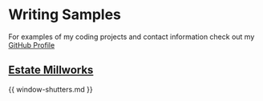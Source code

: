 
# Writing Samples 
  
  For examples of my coding projects and contact information check out my [GitHub Profile](https://github.com/jonas-bird)
  
## [Estate Millworks](./window-shutters.md)
 {{ window-shutters.md }}



